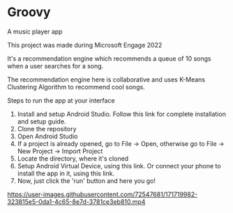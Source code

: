 # Groovy
A music player app

This project was made during Microsoft Engage 2022

It's a recommendation engine which recommends a queue of 10 songs when a user searches for a song.

The recommendation engine here is collaborative and uses K-Means Clustering Algorithm to recommend cool songs.

Steps to run the app at your interface
1. Install and setup Android Studio. Follow this link for complete installation and setup guide.
2. Clone the repository
3. Open Android Studio
4. If a project is already opened, go to File -> Open, otherwise go to File -> New Project -> Import Project
5. Locate the directory, where it's cloned
6. Setup Android Virtual Device, using this link. Or connect your phone to install the app in it, using this link.
7. Now, just click the 'run' button and here you go!


https://user-images.githubusercontent.com/72547681/171719982-323815e5-0da1-4c65-8e7d-3781ce3eb810.mp4


